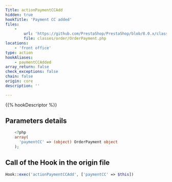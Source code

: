 ```yaml
---
Title: actionPaymentCCAdd
hidden: true
hookTitle: 'Payment CC added'
files:
    -
        url: 'https://github.com/PrestaShop/PrestaShop/blob/8.0.x/classes/order/OrderPayment.php'
        file: classes/order/OrderPayment.php
locations:
    - 'front office'
type: action
hookAliases:
    - paymentCCAdded
array_return: false
check_exceptions: false
chain: false
origin: core
description: ''

---
```


{{% hookDescriptor %}}

## Parameters details

```php
    <?php
    array(
      'paymentCC' => (object) OrderPayment object
    );
```

## Call of the Hook in the origin file

```php
Hook::exec('actionPaymentCCAdd', ['paymentCC' => $this])
```

